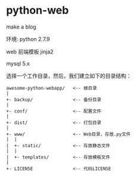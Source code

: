 # python-web
make a blog

环境: python 2.7.9

web 前端模板 jinja2

mysql 5.x

<p>选择一个工作目录，然后，我们建立如下的目录结构：</p>
<pre style="position: relative;"><code class="sql">awesome-python-webapp/   &lt;<span class="comment">-- 根目录</span>
|
+- backup/               &lt;<span class="comment">-- 备份目录</span>
|
+- conf/                 &lt;<span class="comment">-- 配置文件</span>
|
+- dist/                 &lt;<span class="comment">-- 打包目录</span>
|
+- www/                  &lt;<span class="comment">-- Web目录，存放.py文件</span>
|  |
|  +- static/            &lt;<span class="comment">-- 存放静态文件</span>
|  |
|  +- templates/         &lt;<span class="comment">-- 存放模板文件</span>
|
+- LICENSE               &lt;<span class="comment">-- 代码LICENSE</span>
</code><div class="try" style="width:200px;height:20px;text-align:right;position:absolute;right:15px;top:5px"></div></pre>